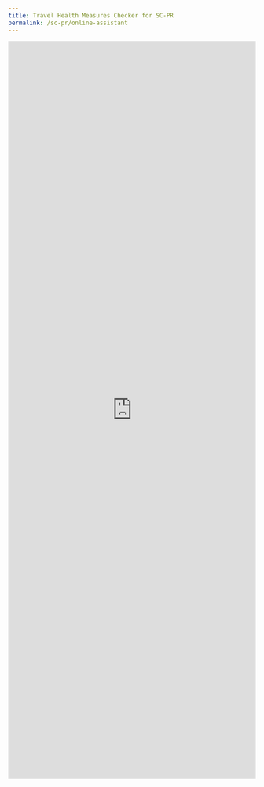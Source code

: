 ```yaml
---
title: Travel Health Measures Checker for SC-PR
permalink: /sc-pr/online-assistant
---
```



<iframe width="100%" height="1500px" src="https://www.checkfirst.gov.sg/c/79505721-0c3a-4cde-a659-782d7ffbde6d" frameborder="0" allow="accelerometer; autoplay; clipboard-write; encrypted-media; gyroscope; picture-in-picture" allowfullscreen></iframe>